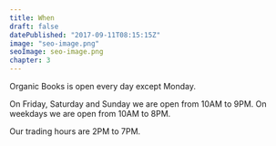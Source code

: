 ```yaml
---
title: When
draft: false
datePublished: "2017-09-11T08:15:15Z"
image: "seo-image.png"
seoImage: seo-image.png
chapter: 3
---
```


Organic Books is open every day except Monday.

On Friday, Saturday and Sunday we are open from 10AM to 9PM. On weekdays we are open from 10AM to 8PM.

Our trading hours are 2PM to 7PM.
